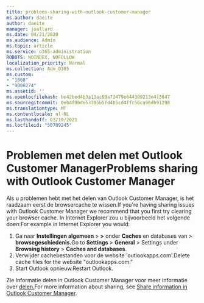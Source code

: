 ```yaml
---
title: problems-sharing-with-outlook-customer-manager
ms.author: daeite
author: daeite
manager: joallard
ms.date: 04/21/2020
ms.audience: Admin
ms.topic: article
ms.service: o365-administration
ROBOTS: NOINDEX, NOFOLLOW
localization_priority: Normal
ms.collection: Adm_O365
ms.custom:
- "1868"
- "9000274"
ms.assetid: ''
ms.openlocfilehash: be42bed4b3a13ac69a73479e644309213e4f3647
ms.sourcegitcommit: 0eb4f9bde53395b5fd4b5cd4ffc56ca96db91298
ms.translationtype: MT
ms.contentlocale: nl-NL
ms.lasthandoff: 03/10/2021
ms.locfileid: "50709245"
---
```

# <a name="problems-sharing-with-outlook-customer-manager"></a><span data-ttu-id="dc9a1-102">Problemen met delen met Outlook Customer Manager</span><span class="sxs-lookup"><span data-stu-id="dc9a1-102">Problems sharing with Outlook Customer Manager</span></span>

<span data-ttu-id="dc9a1-103">Als u problemen hebt met het delen van Outlook Customer Manager, is het raadzaam eerst de browsercache te wissen.</span><span class="sxs-lookup"><span data-stu-id="dc9a1-103">If you're having sharing issues with Outlook Customer Manager we recommend that you first try clearing your browser cache.</span></span> <span data-ttu-id="dc9a1-104">In Internet Explorer zou u bijvoorbeeld het volgende doen:</span><span class="sxs-lookup"><span data-stu-id="dc9a1-104">For example in Internet Explorer you would:</span></span>

1. <span data-ttu-id="dc9a1-105">Ga naar **Instellingen algemeen**  >  **>** onder **Caches** en databases van  >  **browsegeschiedenis.**</span><span class="sxs-lookup"><span data-stu-id="dc9a1-105">Go to **Settings** > **General** > Settings under **Browsing history** > **Caches and databases**.</span></span>
2. <span data-ttu-id="dc9a1-106">Verwijder cachebestanden voor de website 'outlookapps.com'.</span><span class="sxs-lookup"><span data-stu-id="dc9a1-106">Delete cache files for the website "outlookapps.com."</span></span>
3. <span data-ttu-id="dc9a1-107">Start Outlook opnieuw.</span><span class="sxs-lookup"><span data-stu-id="dc9a1-107">Restart Outlook.</span></span>

<span data-ttu-id="dc9a1-108">Zie Informatie delen in Outlook Customer Manager voor meer informatie over [delen.](https://techcommunity.microsoft.com/t5/outlook-blog/sharing-how-to-keep-your-colleagues-in-the-loop/ba-p/35710)</span><span class="sxs-lookup"><span data-stu-id="dc9a1-108">For more information about sharing, see [Share information in Outlook Customer Manager](https://techcommunity.microsoft.com/t5/outlook-blog/sharing-how-to-keep-your-colleagues-in-the-loop/ba-p/35710).</span></span>